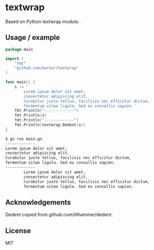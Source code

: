 # textwrap

Based on Python textwrap module.

## Usage / example

```go
package main

import (
	"fmt"
	"github.com/marhar/textwrap"
)

func main() {
	s := `
		Lorem ipsum dolor sit amet,
		consectetur adipiscing elit.
		Curabitur justo tellus, facilisis nec efficitur dictum,
		fermentum vitae ligula. Sed eu convallis sapien.`
	fmt.Println("-------------")
	fmt.Println(s)
	fmt.Println("-------------")
	fmt.Println(textwrap.Dedent(s))
}
```

```bash
$ go run main.go
-------------
Lorem ipsum dolor sit amet,
consectetur adipiscing elit.
Curabitur justo tellus, facilisis nec efficitur dictum,
fermentum vitae ligula. Sed eu convallis sapien.
-------------
		Lorem ipsum dolor sit amet,
		consectetur adipiscing elit.
		Curabitur justo tellus, facilisis nec efficitur dictum,
		fermentum vitae ligula. Sed eu convallis sapien.
```

## Acknowledgements

Dedent copied from github.com/lithammer/dedent.


## License

MIT
